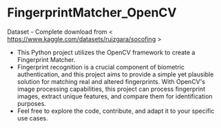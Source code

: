 # FingerprintMatcher_OpenCV
Dataset - Complete download from < https://www.kaggle.com/datasets/ruizgara/socofing ><br>
* This Python project utilizes the OpenCV framework to create a Fingerprint Matcher.<br>
* Fingerprint recognition is a crucial component of biometric authentication, and this project aims to provide a simple yet plausible solution for matching real and altered 
fingerprints. With OpenCV's image processing capabilities, this project can process fingerprint images, extract unique features, and compare them for identification purposes.<br>
* Feel free to explore the code, contribute, and adapt it to your specific use cases.
